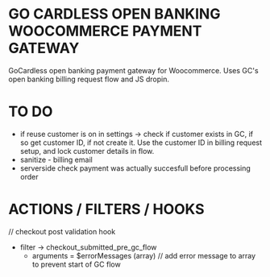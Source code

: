 # GO CARDLESS OPEN BANKING WOOCOMMERCE PAYMENT GATEWAY

GoCardless open banking payment gateway for Woocommerce. Uses GC's open banking billing request flow and JS dropin.


# TO DO

- if reuse customer is on in settings -> check if customer exists in GC, if so get customer ID, if not create it. Use the customer ID in billing request setup, and lock customer details in flow.
- sanitize - billing email
- serverside check payment was actually succesfull before processing order




# ACTIONS / FILTERS / HOOKS

// checkout post validation hook
- filter -> checkout_submitted_pre_gc_flow
    - arguments = $errorMessages (array)  // add error message to array to prevent start of GC flow